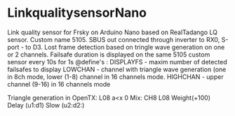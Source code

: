 # LinkqualitysensorNano
Link quality sensor for Frsky on Arduino Nano based on RealTadango LQ sensor. Custom name 5105. SBUS out connected through inverter to RX0, S-port - to D3.
Lost frame detection based on tringle wave generation on one  or 2 channels.
Failsafe duration is displayed on the same 5105 custom sensor every 10s for 1s
@define's : 
DISPLAYFS - maxim number of detected failsafes to display
LOWCHAN - channel with triangle wave generation (one in 8ch mode, lower (1-8) channel in 16 channels mode.
HIGHCHAN - upper channel (9-16) in 16 channels mode

Triangle generation in OpenTX:
L08 a<x 0
Mix: CH8 L08 Weight(+100) Delay (u1:d1) Slow (u2:d2:)
